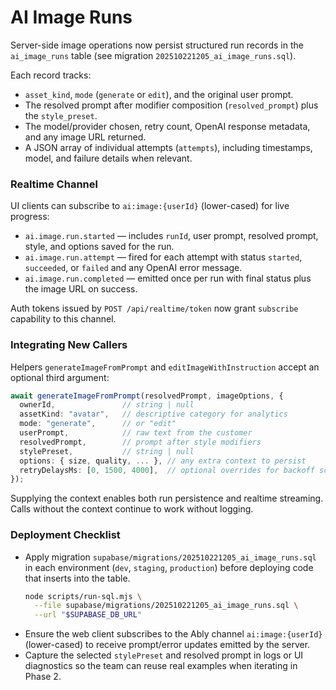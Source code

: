 # AI Image Runs

Server-side image operations now persist structured run records in the `ai_image_runs`
table (see migration `202510221205_ai_image_runs.sql`).

Each record tracks:
- `asset_kind`, `mode` (`generate` or `edit`), and the original user prompt.
- The resolved prompt after modifier composition (`resolved_prompt`) plus the `style_preset`.
- The model/provider chosen, retry count, OpenAI response metadata, and any image URL returned.
- A JSON array of individual attempts (`attempts`), including timestamps, model, and failure details when relevant.

### Realtime Channel
UI clients can subscribe to `ai:image:{userId}` (lower-cased) for live progress:
- `ai.image.run.started` — includes `runId`, user prompt, resolved prompt, style, and options saved for the run.
- `ai.image.run.attempt` — fired for each attempt with status `started`, `succeeded`, or `failed` and any OpenAI error message.
- `ai.image.run.completed` — emitted once per run with final status plus the image URL on success.

Auth tokens issued by `POST /api/realtime/token` now grant `subscribe` capability to this channel.

### Integrating New Callers
Helpers `generateImageFromPrompt` and `editImageWithInstruction` accept an optional third argument:

```ts
await generateImageFromPrompt(resolvedPrompt, imageOptions, {
  ownerId,               // string | null
  assetKind: "avatar",   // descriptive category for analytics
  mode: "generate",      // or "edit"
  userPrompt,            // raw text from the customer
  resolvedPrompt,        // prompt after style modifiers
  stylePreset,           // string | null
  options: { size, quality, ... }, // any extra context to persist
  retryDelaysMs: [0, 1500, 4000],  // optional overrides for backoff schedule
});
```

Supplying the context enables both run persistence and realtime streaming. Calls without the context continue to work without logging.

### Deployment Checklist

- Apply migration `supabase/migrations/202510221205_ai_image_runs.sql` in each environment (`dev`, `staging`, `production`) before deploying code that inserts into the table.  
  ```bash
  node scripts/run-sql.mjs \
    --file supabase/migrations/202510221205_ai_image_runs.sql \
    --url "$SUPABASE_DB_URL"
  ```
- Ensure the web client subscribes to the Ably channel `ai:image:{userId}` (lower-cased) to receive prompt/error updates emitted by the server.
- Capture the selected `stylePreset` and resolved prompt in logs or UI diagnostics so the team can reuse real examples when iterating in Phase 2.
